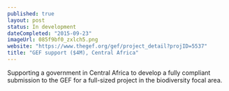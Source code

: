 ```yaml
---
published: true
layout: post
status: In development
dateCompleted: "2015-09-23"
imageUrl: 085f9bf0_zxlch5.png
website: "https://www.thegef.org/gef/project_detail?projID=5537"
title: "GEF support ($4M), Central Africa"
---
```


Supporting a government in Central Africa to develop a fully compliant submission to the GEF for a full-sized project in the biodiversity focal area. 